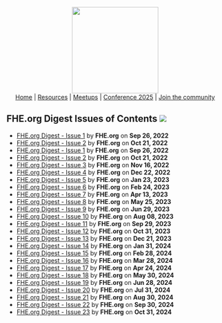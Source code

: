 <!-- Main header navigation -->
<p align="center">
  <img width="200" src="https://user-images.githubusercontent.com/5758427/180978488-db825482-5a58-4c7c-9589-c494a6f0be04.png"><br/>
  <a href="https://fhe-org.github.io">Home</a> | <a href="https://fhe-org.github.io/resources">Resources</a> | <a href="https://fhe-org.github.io/meetups/">Meetups</a> | <a href="https://fhe-org.github.io/conferences/conference-2025/">Conference 2025</a> | <a href="https://fhe-org.github.io/community">Join the community</a>
</p>
<!-- /Main header navigation -->


## FHE.org Digest Issues of Contents [<img src="https://img.shields.io/badge/Edit%20this%20page%20on-Github-lightgrey?style=flat-square">](https://github.com/FHE-org/fhe-org.github.io/blob/main/digest/README.md)


- <a href="https://fheorg.substack.com/p/fheorg-digest-1" id="00001">FHE.org Digest - Issue 1</a> by **FHE.org** on **Sep 26, 2022**<br>
- <a href="https://fheorg.substack.com/p/fheorg-digest-2" id="00002">FHE.org Digest - Issue 2</a> by **FHE.org** on **Oct 21, 2022**<br>
- <a href="https://fheorg.substack.com/p/fheorg-digest-1" id="00001">FHE.org Digest - Issue 1</a> by **FHE.org** on **Sep 26, 2022**<br>
- <a href="https://fheorg.substack.com/p/fheorg-digest-2" id="00002">FHE.org Digest - Issue 2</a> by **FHE.org** on **Oct 21, 2022**<br>
- <a href="https://fheorg.substack.com/p/fheorg-digest-3" id="00003">FHE.org Digest - Issue 3</a> by **FHE.org** on **Nov 16, 2022**<br>
- <a href="https://fheorg.substack.com/p/fheorg-digest-4" id="00004">FHE.org Digest - Issue 4</a> by **FHE.org** on **Dec 22, 2022**<br>
- <a href="https://fheorg.substack.com/p/fheorg-digest-5" id="00005">FHE.org Digest - Issue 5</a> by **FHE.org** on **Jan 23, 2023**<br>
- <a href="https://fheorg.substack.com/p/fheorg-digest-6" id="00006">FHE.org Digest - Issue 6</a> by **FHE.org** on **Feb 24, 2023**<br>
- <a href="https://fheorg.substack.com/p/fheorg-digest-7" id="00007">FHE.org Digest - Issue 7</a> by **FHE.org** on **Apr 13, 2023**<br>
- <a href="https://fheorg.substack.com/p/fheorg-digest-8" id="00008">FHE.org Digest - Issue 8</a> by **FHE.org** on **May 25, 2023**<br>
- <a href="https://fheorg.substack.com/p/fheorg-digest-9" id="00009">FHE.org Digest - Issue 9</a> by **FHE.org** on **Jun 29, 2023**<br>
- <a href="https://fheorg.substack.com/p/fheorg-digest-10" id="00010">FHE.org Digest - Issue 10</a> by **FHE.org** on **Aug 08, 2023**<br>
- <a href="https://fheorg.substack.com/p/fheorg-digest-11" id="00011">FHE.org Digest - Issue 11</a> by **FHE.org** on **Sep 29, 2023**<br>
- <a href="https://fheorg.substack.com/p/fheorg-digest-12" id="00012">FHE.org Digest - Issue 12</a> by **FHE.org** on **Oct 31, 2023**<br>
- <a href="https://fheorg.substack.com/p/fheorg-digest-13" id="00013">FHE.org Digest - Issue 13</a> by **FHE.org** on **Dec 21, 2023**<br>
- <a href="https://fheorg.substack.com/p/fheorg-digest-14" id="00014">FHE.org Digest - Issue 14</a> by **FHE.org** on **Jan 31, 2024**<br>
- <a href="https://fheorg.substack.com/p/fheorg-digest-15" id="00015">FHE.org Digest - Issue 15</a> by **FHE.org** on **Feb 28, 2024**<br>
- <a href="https://fheorg.substack.com/p/fheorg-digest-16" id="00016">FHE.org Digest - Issue 16</a> by **FHE.org** on **Mar 28, 2024**<br>
- <a href="https://fheorg.substack.com/p/fheorg-digest-17" id="00017">FHE.org Digest - Issue 17</a> by **FHE.org** on **Apr 24, 2024**<br>
- <a href="https://fheorg.substack.com/p/fheorg-digest-18" id="00018">FHE.org Digest - Issue 18</a> by **FHE.org** on **May 30, 2024**<br>
- <a href="https://fheorg.substack.com/p/fheorg-digest-19" id="00019">FHE.org Digest - Issue 19</a> by **FHE.org** on **Jun 28, 2024**<br>
- <a href="https://fheorg.substack.com/p/fheorg-digest-20" id="00020">FHE.org Digest - Issue 20</a> by **FHE.org** on **Jul 31, 2024**<br>
- <a href="https://fheorg.substack.com/p/fheorg-digest-21" id="00021">FHE.org Digest - Issue 21</a> by **FHE.org** on **Aug 30, 2024**<br>
- <a href="https://fheorg.substack.com/p/fheorg-digest-22" id="00022">FHE.org Digest - Issue 22</a> by **FHE.org** on **Sep 30, 2024**<br>
- <a href="https://fheorg.substack.com/p/fheorg-digest-23" id="00023">FHE.org Digest - Issue 23</a> by **FHE.org** on **Oct 31, 2024**<br>
